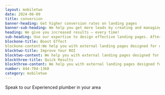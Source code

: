```yaml
---
layout: mobiletwo
date: 2024-06-09
title: conversion
banner-heading: Get higher conversion rates on landing pages
banner-sub-heading: We help you get more leads by creating and managing high performing landing pages.
heading: We give you increased results – every time!
sub-heading: Use our expertise to design effective landing pages. After we design and make your page, we help you optimize through AB testing in order to make it perform to it’s max potential. 
blockone-title: Boost Effect
blockone-content:We help you with external landing pages designed for one specific goal. You’ll get higher conversion rates and more business in return esigned for one specific
blocktwo-title: Improve Your ROI
blocktwo-content: We help you with external landing pages designed for one specific goal. You’ll get higher conversion rates and more business in return perform to it’s max
blockthree-title: Quick Results
blockthree-content: We help you with external landing pages designed for one specific goal. You’ll get higher conversion rates and more business in return perform
number: 844-704-1360
category: mobiletwo
---
```


Speak to our Experienced plumber in your area